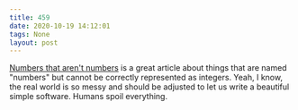 ```yaml
---
title: 459
date: 2020-10-19 14:12:01
tags: None
layout: post
---
```


[Numbers that aren't numbers](https://hilton.org.uk/blog/non-numeric-numbers) is a great article about things that are named "numbers" but cannot be correctly represented as integers. Yeah, I know, the real world is so messy and should be adjusted to let us write a beautiful simple software. Humans spoil everything.
